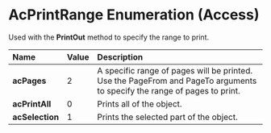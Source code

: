
# AcPrintRange Enumeration (Access)

Used with the  **PrintOut** method to specify the range to print.



|**Name**|**Value**|**Description**|
|:-----|:-----|:-----|
| **acPages**|2|A specific range of pages will be printed. Use the PageFrom and PageTo arguments to specify the range of pages to print.|
| **acPrintAll**|0|Prints all of the object.|
| **acSelection**|1|Prints the selected part of the object.|

